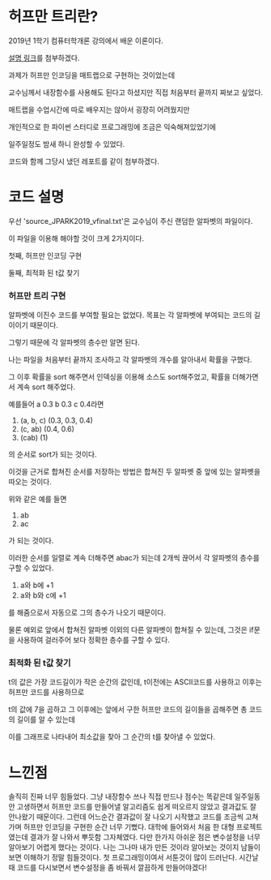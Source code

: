 # 허프만 트리란?
2019년 1학기 컴퓨터학개론 강의에서 배운 이론이다.

[설명 링크](https://wooyaggo.tistory.com/95)를 첨부하겠다.

과제가 허프만 인코딩을 매트랩으로 구현하는 것이었는데

교수님께서 내장함수를 사용해도 된다고 하셨지만 직접 처음부터 끝까지 짜보고 싶었다.

매트랩을 수업시간에 따로 배우지는 않아서 굉장히 어려웠지만

개인적으로 한 파이썬 스터디로 프로그래밍에 조금은 익숙해져있었기에

일주일정도 밤새 하니 완성할 수 있었다.

코드와 함께 그당시 냈던 레포트를 같이 첨부하겠다.

# 코드 설명

우선 'source_JPARK2019_vfinal.txt'은 교수님이 주신 랜덤한 알파벳의 파일이다.

이 파일을 이용해 해야할 것이 크게 2가지이다.

첫째, 허프만 인코딩 구현

둘째, 최적화 된 t값 찾기

### 허프만 트리 구현

알파벳에 이진수 코드를 부여할 필요는 없었다. 목표는 각 알파벳에 부여되는 코드의 길이이기 때문이다.

그렇기 때문에 각 알파벳의 층수만 알면 된다.

나는 파일을 처음부터 끝까지 조사하고 각 알파벳의 개수를 알아내서 확률을 구했다.

그 이후 확률을 sort 해주면서 인덱싱을 이용해 소스도 sort해주었고, 확률을 더해가면서 계속 sort 해주었다.

예를들어 a 0.3 b 0.3 c 0.4라면

  1. (a, b, c) (0.3, 0.3, 0.4)
  2. (c, ab) (0.4, 0.6)
  3. (cab) (1)
  
의 순서로 sort가 되는 것이다.

이것을 근거로 합쳐진 순서를 저장하는 방법은 합쳐진 두 알파벳 중 앞에 있는 알파벳을 따오는 것이다.

위와 같은 예를 들면

  1. ab
  2. ac
  
가 되는 것이다.

이러한 순서를 일렬로 계속 더해주면 abac가 되는데 2개씩 끊어서 각 알파벳의 층수를 구할 수 있었다.

  1. a와 b에 +1
  2. a와 b와 c에 +1
  
를 해줌으로서 자동으로 그의 층수가 나오기 때문이다.

물론 예외로 앞에서 합쳐진 알파벳 이외의 다른 알파벳이 합쳐질 수 있는데, 그것은 if문을 사용하여 걸러주어 보다 정확한 층수를 구할 수 있다.

### 최적화 된 t값 찾기

t의 값은 가장 코드길이가 작은 순간의 값인데, t이전에는 ASCII코드를 사용하고 이후는 허프만 코드를 사용하므로

t의 값에 7을 곱하고 그 이후에는 앞에서 구한 허프만 코드의 길이들을 곱해주면 총 코드의 길이를 알 수 있는데

이를 그래프로 나타내어 최소값을 찾아 그 순간의 t를 찾아낼 수 있었다.

# 느낀점
솔직히 진짜 너무 힘들었다. 그냥 내장함수 쓰나 직접 만드나 점수는 똑같은데 일주일동안 고생하면서 허프만 코드를 만들어낼 알고리즘도 쉽게 떠오르지 않았고 결과값도 잘 안나왔기 때문이다. 그런데 어느순간 결과값이 잘 나오기 시작했고 코드를 조금씩 고쳐가며 허프만 인코딩을 구현한 순간 너무 기뻤다. 대학에 들어와서 처음 한 대형 프로젝트였는데 결과가 잘 나와서 뿌듯함 그자체였다. 다만 한가지 아쉬운 점은 변수설정을 너무 알아보기 어렵게 했다는 것이다. 나는 그나마 내가 만든 것이라 알아보는 것이지 남들이 보면 이해하기 정말 힘들것이다. 첫 프로그래밍이여서 서툰것이 많이 드러난다. 시간날 때 코드를 다시보면서 변수설정을 좀 바꿔서 깔끔하게 만들어야겠다!

